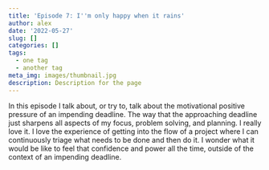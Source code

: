 ```yaml
---
title: 'Episode 7: I''m only happy when it rains'
author: alex
date: '2022-05-27'
slug: []
categories: []
tags:
  - one tag
  - another tag
meta_img: images/thumbnail.jpg 
description: Description for the page
---
```


In this episode I talk about, or try to, talk about the motivational positive pressure of an impending deadline. The way that the approaching deadline just sharpens all aspects of my focus, problem solving, and planning. I really love it. I love the experience of getting into the flow of a project where I can continuously triage what needs to be done and then do it. I wonder what it would be like to feel that confidence and power all the time, outside of the context of an impending deadline. 